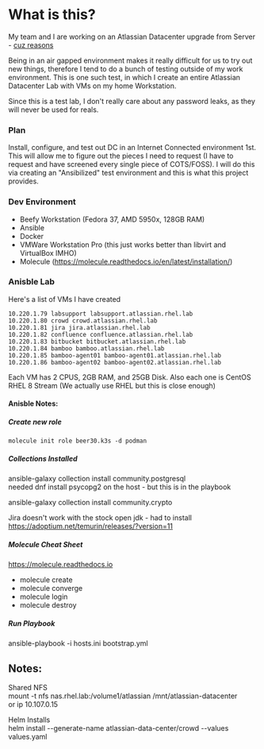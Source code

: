 # What is this?
My team and I are working on an Atlassian Datacenter upgrade from Server - [cuz reasons](https://www.atlassian.com/blog/platform/atlassian-server-is-going-away-next-steps)

Being in an air gapped environment makes it really difficult for us to try out new things, therefore I tend to do a bunch of testing outside of my work environment. This is one such test, in which I create an entire Atlassian Datacenter Lab with VMs on my home Workstation.

Since this is a test lab, I don't really care about any password leaks, as they will never be used for reals. 

### Plan
Install, configure, and test out DC in an Internet Connected environment 1st. This will allow me to figure out the pieces I need to request (I have to request and have screened every single piece of COTS/FOSS). I will do this via creating an "Ansibilized" test environment and this is what this project provides. 

### Dev Environment
- Beefy Workstation (Fedora 37, AMD 5950x, 128GB RAM)
- Ansible
- Docker
- VMWare Workstation Pro (this just works better than libvirt and VirtualBox IMHO)
- Molecule  (https://molecule.readthedocs.io/en/latest/installation/)  

### Anisble Lab  
Here's a list of VMs I have created
```
10.220.1.79 labsupport labsupport.atlassian.rhel.lab
10.220.1.80 crowd crowd.atlassian.rhel.lab
10.220.1.81 jira jira.atlassian.rhel.lab
10.220.1.82 confluence confluence.atlassian.rhel.lab
10.220.1.83 bitbucket bitbucket.atlassian.rhel.lab
10.220.1.84 bamboo bamboo.atlassian.rhel.lab
10.220.1.85 bamboo-agent01 bamboo-agent01.atlassian.rhel.lab
10.220.1.86 bamboo-agent02 bamboo-agent02.atlassian.rhel.lab
```

Each VM has 2 CPUS, 2GB RAM, and 25GB Disk. Also each one is CentOS RHEL 8 Stream (We actually use RHEL but this is close enough)


#### Anisble Notes:
##### Create new role
```
molecule init role beer30.k3s -d podman
```

##### Collections Installed
ansible-galaxy collection install community.postgresql  
needed dnf install psycopg2 on the host - but this is in the playbook

ansible-galaxy collection install community.crypto

Jira doesn't work with the stock open jdk - had to install   https://adoptium.net/temurin/releases/?version=11  



##### Molecule Cheat Sheet
https://molecule.readthedocs.io
- molecule create
- molecule converge
- molecule login
- molecule destroy

##### Run Playbook
ansible-playbook -i hosts.ini bootstrap.yml



## Notes:

Shared NFS  
mount -t nfs nas.rhel.lab:/volume1/atlassian /mnt/atlassian-datacenter  
or ip 10.107.0.15

Helm Installs  
helm install --generate-name  atlassian-data-center/crowd  --values values.yaml 


